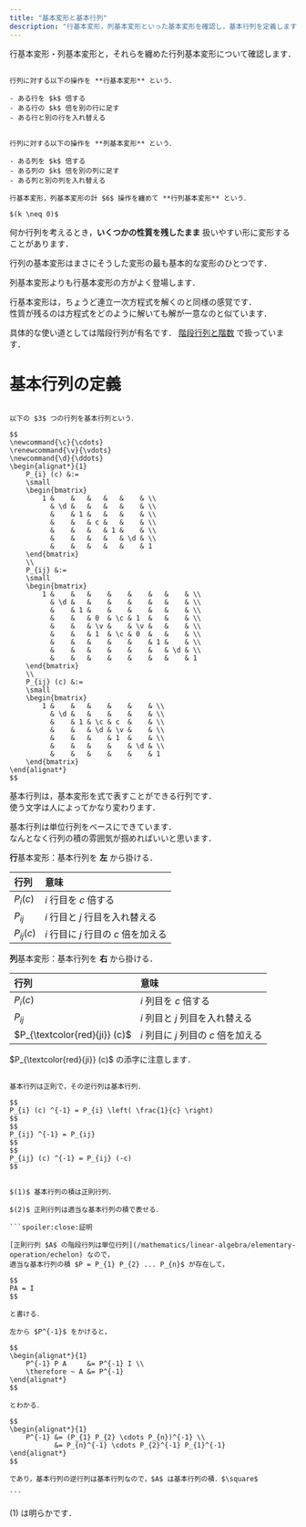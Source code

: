 ```yaml
---
title: "基本変形と基本行列"
description: "行基本変形，列基本変形といった基本変形を確認し，基本行列を定義します．行列に対し何かの操作をしたいときはよく「その欲しい性質が変わらないよう気をつけつつ扱いやすいように変形する」ということをします．行列の基本変形は最も有名なそうした変形のひとつです．"
---
```


行基本変形・列基本変形と，それらを纏めた行列基本変形について確認します．

~~~definition:行列の基本変形

行列に対する以下の操作を **行基本変形** という．

- ある行を $k$ 倍する
- ある行の $k$ 倍を別の行に足す
- ある行と別の行を入れ替える


行列に対する以下の操作を **列基本変形** という．

- ある列を $k$ 倍する
- ある列の $k$ 倍を別の列に足す
- ある列と別の列を入れ替える

行基本変形，列基本変形の計 $6$ 操作を纏めて **行列基本変形** という．

$(k \neq 0)$

~~~

何か行列を考えるとき，**いくつかの性質を残したまま** 扱いやすい形に変形することがあります．

行列の基本変形はまさにそうした変形の最も基本的な変形のひとつです．

列基本変形よりも行基本変形の方がよく登場します．

行基本変形は，ちょうど連立一次方程式を解くのと同様の感覚です．  
性質が残るのは方程式をどのように解いても解が一意なのと似ています．

具体的な使い道としては階段行列が有名です．
[階段行列と階数](/mathematics/linear-algebra/elementary-operation/echelon) で扱っています．

# 基本行列の定義

~~~definition:基本行列

以下の $3$ つの行列を基本行列という．

$$
\newcommand{\c}{\cdots}
\renewcommand{\v}{\vdots}
\newcommand{\d}{\ddots}
\begin{alignat*}{1}
    P_{i} (c) &:=
    \small
    \begin{bmatrix}
        1 &    &   &   &   &    & \\
          & \d &   &   &   &    & \\
          &    & 1 &   &   &    & \\
          &    &   & c &   &    & \\
          &    &   &   & 1 &    & \\
          &    &   &   &   & \d & \\
          &    &   &   &   &    & 1
    \end{bmatrix}
    \\
    P_{ij} &:=
    \small
    \begin{bmatrix}
        1 &    &   &    &    &    &   &    & \\
          & \d &   &    &    &    &   &    & \\
          &    & 1 &    &    &    &   &    & \\
          &    &   & 0  & \c & 1  &   &    & \\
          &    &   & \v &    & \v &   &    & \\
          &    &   & 1  & \c & 0  &   &    & \\
          &    &   &    &    &    & 1 &    & \\
          &    &   &    &    &    &   & \d & \\
          &    &   &    &    &    &   &    & 1
    \end{bmatrix}
    \\
    P_{ij} (c) &:=
    \small
    \begin{bmatrix}
        1 &    &   &    &    &    & \\
          & \d &   &    &    &    & \\
          &    & 1 & \c & c  &    & \\
          &    &   & \d & \v &    & \\
          &    &   &    & 1  &    & \\
          &    &   &    &    & \d & \\
          &    &   &    &    &    & 1
    \end{bmatrix}
\end{alignat*}
$$

~~~

基本行列は，基本変形を式で表すことができる行列です．  
使う文字は人によってかなり変わります．

基本行列は単位行列をベースにできています．  
なんとなく行列の積の雰囲気が掴めればいいと思います．

**行**基本変形：基本行列を **左** から掛ける．

| 行列 | 意味 |
|:--|:--|
| $P_{i} (c)$ | $i$ 行目を $c$ 倍する |
| $P_{ij}$ | $i$ 行目と $j$ 行目を入れ替える |
| $P_{ij} (c)$ | $i$ 行目に $j$ 行目の $c$ 倍を加える |

**列**基本変形：基本行列を **右** から掛ける．

| 行列 | 意味 |
|:--|:--|
| $P_{i} (c)$ | $i$ 列目を $c$ 倍する |
| $P_{ij}$ | $i$ 列目と $j$ 列目を入れ替える |
| $P_{\textcolor{red}{ji}} (c)$ | $i$ 列目に $j$ 列目の $c$ 倍を加える |

$P_{\textcolor{red}{ji}} (c)$ の添字に注意します．

~~~theorem:基本行列の逆行列

基本行列は正則で，その逆行列は基本行列．

$$
P_{i} (c) ^{-1} = P_{i} \left( \frac{1}{c} \right)
$$
$$
P_{ij} ^{-1} = P_{ij}
$$
$$
P_{ij} (c) ^{-1} = P_{ij} (-c)
$$

~~~

~~~theorem:正則行列と基本行列の関係

$(1)$ 基本行列の積は正則行列．

$(2)$ 正則行列は適当な基本行列の積で表せる．

```spoiler:close:証明

[正則行列 $A$ の階段行列は単位行列](/mathematics/linear-algebra/elementary-operation/echelon) なので，  
適当な基本行列の積 $P = P_{1} P_{2} ... P_{n}$ が存在して，

$$
PA = I
$$

と書ける．

左から $P^{-1}$ をかけると，

$$
\begin{alignat*}{1}
    P^{-1} P A     &= P^{-1} I \\
    \therefore ~ A &= P^{-1}
\end{alignat*}
$$

とわかる．

$$
\begin{alignat*}{1}
    P^{-1} &= (P_{1} P_{2} \cdots P_{n})^{-1} \\
           &= P_{n}^{-1} \cdots P_{2}^{-1} P_{1}^{-1} 
\end{alignat*}
$$

であり，基本行列の逆行列は基本行列なので，$A$ は基本行列の積．$\square$

```

~~~

$(1)$ は明らかです．
